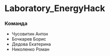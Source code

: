 # Laboratory_EnergyHack


### Команда 
* Чусовитин Антон
* Бочкарев Борис
* Дедова Екатерина
* Николенко Роман

